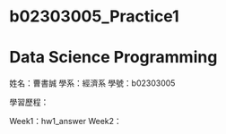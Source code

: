 # b02303005_Practice1
# Data Science Programming
姓名：曹書誠
學系：經濟系
學號：b02303005



學習歷程：

  Week1：hw1_answer
  Week2：

